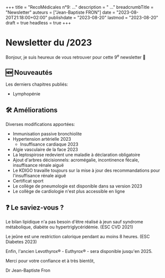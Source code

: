 +++
title = "RecoMédicales n°9:  ..."
description = " ..."
breadcrumbTitle = "Newsletter"
auteurs = ["Jean-Baptiste FRON"]
date = "2023-08-20T21:18:00+02:00"
publishdate = "2023-08-20"
lastmod = "2023-08-20"
draft = true
headless = true
+++

# Newsletter du /2023

Bonjour, je suis heureux de vous retrouver pour cette 9<sup>e</sup> newsletter 📰

## 🆕 Nouveautés

Les derniers chapitres publiés:

- Lymphopénie

## 🛠️ Améliorations

Diverses modifications apportées:

- Immunisation passive bronchiolite
- Hypertension artérielle 2023
  - Insuffisance cardiaque 2023
- Algie vasculaire de la face 2023
- La leptospirose redevient une maladie à déclaration obligatoire
- Ajout d'arbres décisionnels: acromégalie, incontinence fécale, insuffisance rénale aiguë
- Le KDIGO travaille toujours sur la mise à jour des recommandations pour l'insuffisance rénale aiguë
- Certificat sport
- Le collège de pneumologie est disponible dans sa version 2023
- Le collège de cardiologie n'est plus accessible en ligne

## ❓ Le saviez-vous ?

Le bilan lipidique n'a pas besoin d'être réalisé à jeun sauf syndrome métabolique, diabète ou hypertriglycéridémie. (ESC CVD 2021)

Le jeûne est une restriction calorique pendant au moins 8 heures. (ESC Diabetes 2023)

Enfin, l'ancien Levothyrox® - Euthyrox® - sera disponible jusqu'en 2025.

Merci pour votre confiance et à très bientôt,

Dr Jean-Baptiste Fron
